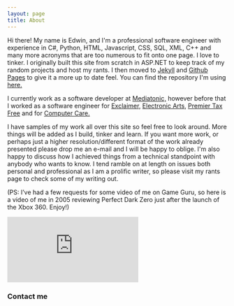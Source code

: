 ```yaml
---
layout: page
title: About
---
```


Hi there! My name is Edwin, and I'm a professional software engineer with experience
in C#, Python, HTML, Javascript, CSS, SQL, XML, C++ 
and many more acronyms that are too numerous to fit onto one page. I love to
tinker. I originally built this site from scratch in ASP.NET to keep track of my random projects and host my rants. I then moved to [Jekyll](https://jekyllrb.com/) and [Github Pages](https://pages.github.com/) to give it a more up to date feel. You can find the repository I'm using [here.](https://github.com/edwinj85/edwinj85.github.io)

I currently work as a software developer at <a href="http://www.mediatonicgames.com/">Mediatonic,</a> however before that I worked as a software engineer for <a href="https://www.exclaimer.co.uk/">Exclaimer,</a> <a href="https://www.ea.com/en-gb">Electronic Arts,</a> 
<a href="http://www.premiertaxfree.com/">Premier Tax Free</a> and for <a href="http://www.computerc.co.uk">Computer Care.</a>

I have samples of my work all over this site so feel free to look around. More things
will be added as I build, tinker and learn. If you want more work, or perhaps just
a higher resolution/different format of the work already presented please drop me
an e-mail and I will be happy to oblige. I'm also happy to discuss how I achieved
things from a technical standpoint with anybody who wants to know. I tend ramble
on at length on issues both personal and professional as I am a prolific writer,
so please visit my rants page to
check some of my writing out.

(PS: I’ve had a few requests for some video of me on Game Guru, so here is a video
of me in 2005 reviewing Perfect Dark Zero just after the launch of the Xbox 360.
Enjoy!)

<div class="video-container">
<iframe src="https://www.youtube.com/embed/H3MIAfOgjBI?rel=0" frameborder="0" allowfullscreen></iframe>
</div>

### Contact me
<script type="text/javascript">printEmailAddress();</script>
